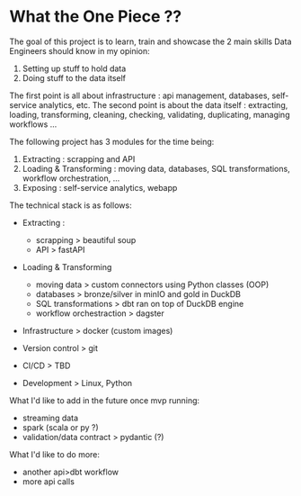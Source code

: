 # What the One Piece ??

The goal of this project is to learn, train and showcase the 2 main skills Data Engineers should know in my opinion:
1) Setting up stuff to hold data
2) Doing stuff to the data itself

The first point is all about infrastructure : api management, databases, self-service analytics, etc.
The second point is about the data itself : extracting, loading, transforming, cleaning, checking, validating, duplicating, managing workflows ...

The following project has 3 modules for the time being:
1) Extracting : scrapping and API
2) Loading & Transforming : moving data, databases, SQL transformations, workflow orchestration, ...
3) Exposing : self-service analytics, webapp

The technical stack is as follows:
- Extracting :
    - scrapping > beautiful soup
    - API > fastAPI
- Loading & Transforming
    - moving data > custom connectors using Python classes (OOP)
    - databases > bronze/silver in minIO and gold in DuckDB
    - SQL transformations > dbt ran on top of DuckDB engine
    - workflow orchestraction > dagster

- Infrastructure > docker (custom images)
- Version control > git
- CI/CD > TBD

- Development > Linux, Python

What I'd like to add in the future once mvp running:
- streaming data
- spark (scala or py ?)
- validation/data contract > pydantic (?)

What I'd like to do more:
- another api>dbt workflow
- more api calls 